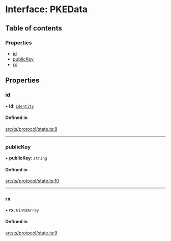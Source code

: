 # Interface: PKEData

## Table of contents

### Properties

- [id](PKEData.md#id)
- [publicKey](PKEData.md#publickey)
- [rx](PKEData.md#rx)

## Properties

### id

• **id**: [`Identity`](Identity.md)

#### Defined in

[src/ts/protocol/state.ts:8](https://gitlab.com/i3-market/code/wp3/t3.2/i3m-wallet-monorepo/-/blob/21cbec3/packages/wallet-protocol/src/ts/protocol/state.ts#L8)

___

### publicKey

• **publicKey**: `string`

#### Defined in

[src/ts/protocol/state.ts:10](https://gitlab.com/i3-market/code/wp3/t3.2/i3m-wallet-monorepo/-/blob/21cbec3/packages/wallet-protocol/src/ts/protocol/state.ts#L10)

___

### rx

• **rx**: `Uint8Array`

#### Defined in

[src/ts/protocol/state.ts:9](https://gitlab.com/i3-market/code/wp3/t3.2/i3m-wallet-monorepo/-/blob/21cbec3/packages/wallet-protocol/src/ts/protocol/state.ts#L9)
